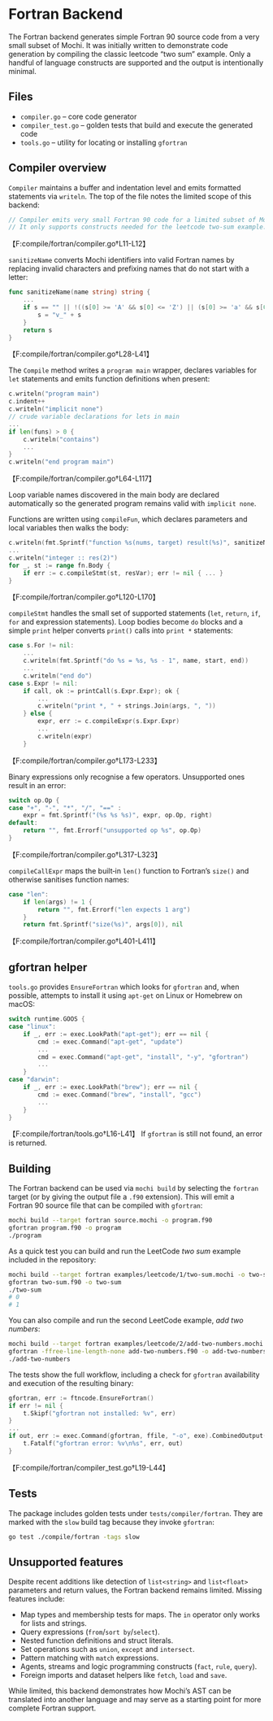 # Fortran Backend

The Fortran backend generates simple Fortran 90 source code from a very small
subset of Mochi.  It was initially written to demonstrate code generation by
compiling the classic leetcode “two sum” example.  Only a handful of language
constructs are supported and the output is intentionally minimal.

## Files

- `compiler.go` – core code generator
- `compiler_test.go` – golden tests that build and execute the generated code
- `tools.go` – utility for locating or installing `gfortran`

## Compiler overview

`Compiler` maintains a buffer and indentation level and emits formatted
statements via `writeln`.  The top of the file notes the limited scope of this
backend:

```go
// Compiler emits very small Fortran 90 code for a limited subset of Mochi.
// It only supports constructs needed for the leetcode two-sum example.
```
【F:compile/fortran/compiler.go†L11-L12】

`sanitizeName` converts Mochi identifiers into valid Fortran names by replacing
invalid characters and prefixing names that do not start with a letter:
```go
func sanitizeName(name string) string {
    ...
    if s == "" || !((s[0] >= 'A' && s[0] <= 'Z') || (s[0] >= 'a' && s[0] <= 'z')) {
        s = "v_" + s
    }
    return s
}
```
【F:compile/fortran/compiler.go†L28-L41】

The `Compile` method writes a `program main` wrapper, declares variables for
`let` statements and emits function definitions when present:
```go
c.writeln("program main")
c.indent++
c.writeln("implicit none")
// crude variable declarations for lets in main
...
if len(funs) > 0 {
    c.writeln("contains")
    ...
}
c.writeln("end program main")
```
【F:compile/fortran/compiler.go†L64-L117】

Loop variable names discovered in the main body are declared automatically so
the generated program remains valid with `implicit none`.

Functions are written using `compileFun`, which declares parameters and local
variables then walks the body:
```go
c.writeln(fmt.Sprintf("function %s(nums, target) result(%s)", sanitizeName(fn.Name), resVar))
...
c.writeln("integer :: res(2)")
for _, st := range fn.Body {
    if err := c.compileStmt(st, resVar); err != nil { ... }
}
```
【F:compile/fortran/compiler.go†L120-L170】

`compileStmt` handles the small set of supported statements (`let`, `return`,
`if`, `for` and expression statements).  Loop bodies become `do` blocks and a
simple `print` helper converts `print()` calls into `print *` statements:
```go
case s.For != nil:
    ...
    c.writeln(fmt.Sprintf("do %s = %s, %s - 1", name, start, end))
    ...
    c.writeln("end do")
case s.Expr != nil:
    if call, ok := printCall(s.Expr.Expr); ok {
        ...
        c.writeln("print *, " + strings.Join(args, ", "))
    } else {
        expr, err := c.compileExpr(s.Expr.Expr)
        ...
        c.writeln(expr)
    }
```
【F:compile/fortran/compiler.go†L173-L233】

Binary expressions only recognise a few operators. Unsupported ones result in an
error:
```go
switch op.Op {
case "+", "-", "*", "/", "==" :
    expr = fmt.Sprintf("(%s %s %s)", expr, op.Op, right)
default:
    return "", fmt.Errorf("unsupported op %s", op.Op)
}
```
【F:compile/fortran/compiler.go†L317-L323】

`compileCallExpr` maps the built‑in `len()` function to Fortran’s `size()` and
otherwise sanitises function names:
```go
case "len":
    if len(args) != 1 {
        return "", fmt.Errorf("len expects 1 arg")
    }
    return fmt.Sprintf("size(%s)", args[0]), nil
```
【F:compile/fortran/compiler.go†L401-L411】

## gfortran helper

`tools.go` provides `EnsureFortran` which looks for `gfortran` and, when
possible, attempts to install it using `apt-get` on Linux or Homebrew on macOS:
```go
switch runtime.GOOS {
case "linux":
    if _, err := exec.LookPath("apt-get"); err == nil {
        cmd := exec.Command("apt-get", "update")
        ...
        cmd = exec.Command("apt-get", "install", "-y", "gfortran")
        ...
    }
case "darwin":
    if _, err := exec.LookPath("brew"); err == nil {
        cmd := exec.Command("brew", "install", "gcc")
        ...
    }
}
```
【F:compile/fortran/tools.go†L16-L41】
If `gfortran` is still not found, an error is returned.

## Building

The Fortran backend can be used via `mochi build` by selecting the `fortran`
target (or by giving the output file a `.f90` extension).  This will emit a
Fortran 90 source file that can be compiled with `gfortran`:
```bash
mochi build --target fortran source.mochi -o program.f90
gfortran program.f90 -o program
./program
```
As a quick test you can build and run the LeetCode *two sum* example included
in the repository:
```bash
mochi build --target fortran examples/leetcode/1/two-sum.mochi -o two-sum.f90
gfortran two-sum.f90 -o two-sum
./two-sum
# 0
# 1
```
You can also compile and run the second LeetCode example, *add two numbers*:
```bash
mochi build --target fortran examples/leetcode/2/add-two-numbers.mochi -o add-two-numbers.f90
gfortran -ffree-line-length-none add-two-numbers.f90 -o add-two-numbers
./add-two-numbers
```
The tests show the full workflow, including a check for `gfortran` availability
and execution of the resulting binary:
```go
gfortran, err := ftncode.EnsureFortran()
if err != nil {
    t.Skipf("gfortran not installed: %v", err)
}
...
if out, err := exec.Command(gfortran, ffile, "-o", exe).CombinedOutput(); err != nil {
    t.Fatalf("gfortran error: %v\n%s", err, out)
}
```
【F:compile/fortran/compiler_test.go†L19-L44】

## Tests

The package includes golden tests under `tests/compiler/fortran`.  They are
marked with the `slow` build tag because they invoke `gfortran`:
```bash
go test ./compile/fortran -tags slow
```

## Unsupported features

Despite recent additions like detection of `list<string>` and `list<float>`
parameters and return values, the Fortran backend remains limited. Missing
features include:

- Map types and membership tests for maps. The `in` operator only works for
  lists and strings.
- Query expressions (`from`/`sort by`/`select`).
- Nested function definitions and struct literals.
- Set operations such as `union`, `except` and `intersect`.
- Pattern matching with `match` expressions.
- Agents, streams and logic programming constructs (`fact`, `rule`, `query`).
- Foreign imports and dataset helpers like `fetch`, `load` and `save`.

While limited, this backend demonstrates how Mochi’s AST can be translated into
another language and may serve as a starting point for more complete Fortran
support.
